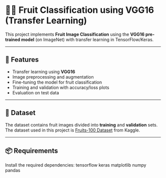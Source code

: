 # 🍎🍌 Fruit Classification using VGG16 (Transfer Learning)

This project implements **Fruit Image Classification** using the **VGG16 pre-trained model** (on ImageNet) with transfer learning in TensorFlow/Keras.  

---

## 🚀 Features
- Transfer learning using **VGG16**  
- Image preprocessing and augmentation  
- Fine-tuning the model for fruit classification  
- Training and validation with accuracy/loss plots  
- Evaluation on test data  

---

## 📂 Dataset
The dataset contains fruit images divided into **training** and **validation** sets.  
The dataset used in this project is [Fruits-100 Dataset](https://www.kaggle.com/datasets/marquis03/fruits-100) from Kaggle.


---

## 📦 Requirements
Install the required dependencies:
tensorflow 
keras 
matplotlib
numpy
pandas
